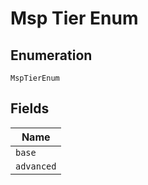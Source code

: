 
# Msp Tier Enum

## Enumeration

`MspTierEnum`

## Fields

| Name |
|  --- |
| `base` |
| `advanced` |

